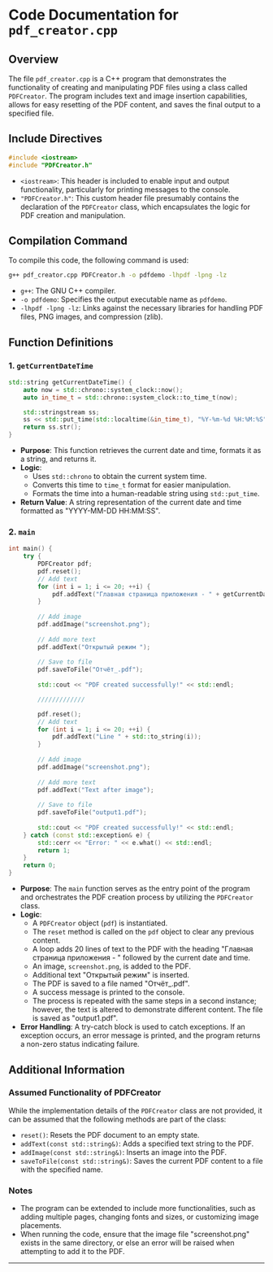 # Code Documentation for `pdf_creator.cpp`

## Overview
The file `pdf_creator.cpp` is a C++ program that demonstrates the functionality of creating and manipulating PDF files using a class called `PDFCreator`. The program includes text and image insertion capabilities, allows for easy resetting of the PDF content, and saves the final output to a specified file. 

## Include Directives
```cpp
#include <iostream>
#include "PDFCreator.h"
```
- `<iostream>`: This header is included to enable input and output functionality, particularly for printing messages to the console.
- `"PDFCreator.h"`: This custom header file presumably contains the declaration of the `PDFCreator` class, which encapsulates the logic for PDF creation and manipulation.

## Compilation Command
To compile this code, the following command is used:
```bash
g++ pdf_creator.cpp PDFCreator.h -o pdfdemo -lhpdf -lpng -lz
```
- `g++`: The GNU C++ compiler.
- `-o pdfdemo`: Specifies the output executable name as `pdfdemo`.
- `-lhpdf -lpng -lz`: Links against the necessary libraries for handling PDF files, PNG images, and compression (zlib).

## Function Definitions

### 1. `getCurrentDateTime`
```cpp
std::string getCurrentDateTime() {
    auto now = std::chrono::system_clock::now();
    auto in_time_t = std::chrono::system_clock::to_time_t(now);

    std::stringstream ss;
    ss << std::put_time(std::localtime(&in_time_t), "%Y-%m-%d %H:%M:%S");
    return ss.str();
}
```
- **Purpose**: This function retrieves the current date and time, formats it as a string, and returns it.
- **Logic**:
  - Uses `std::chrono` to obtain the current system time.
  - Converts this time to `time_t` format for easier manipulation.
  - Formats the time into a human-readable string using `std::put_time`.
- **Return Value**: A string representation of the current date and time formatted as "YYYY-MM-DD HH:MM:SS".

### 2. `main`
```cpp
int main() {
    try {
        PDFCreator pdf;  
        pdf.reset();
        // Add text
        for (int i = 1; i <= 20; ++i) {
            pdf.addText("Главная страница приложения - " + getCurrentDateTime());
        }
        
        // Add image
        pdf.addImage("screenshot.png");
        
        // Add more text
        pdf.addText("Oткрытый режим ");
        
        // Save to file
        pdf.saveToFile("Отчёт_.pdf");
        
        std::cout << "PDF created successfully!" << std::endl;

        /////////////

        pdf.reset();
        // Add text
        for (int i = 1; i <= 20; ++i) {
            pdf.addText("Line " + std::to_string(i));
        }
        
        // Add image
        pdf.addImage("screenshot.png");
        
        // Add more text
        pdf.addText("Text after image");
        
        // Save to file
        pdf.saveToFile("output1.pdf");
        
        std::cout << "PDF created successfully!" << std::endl;
    } catch (const std::exception& e) {
        std::cerr << "Error: " << e.what() << std::endl;
        return 1;
    }
    return 0;
}
```
- **Purpose**: The `main` function serves as the entry point of the program and orchestrates the PDF creation process by utilizing the `PDFCreator` class.
- **Logic**:
  - A `PDFCreator` object (`pdf`) is instantiated.
  - The `reset` method is called on the `pdf` object to clear any previous content.
  - A loop adds 20 lines of text to the PDF with the heading "Главная страница приложения - " followed by the current date and time.
  - An image, `screenshot.png`, is added to the PDF.
  - Additional text "Oткрытый режим" is inserted.
  - The PDF is saved to a file named "Отчёт_.pdf".
  - A success message is printed to the console.
  - The process is repeated with the same steps in a second instance; however, the text is altered to demonstrate different content. The file is saved as "output1.pdf".
- **Error Handling**: A try-catch block is used to catch exceptions. If an exception occurs, an error message is printed, and the program returns a non-zero status indicating failure.

## Additional Information
### Assumed Functionality of PDFCreator
While the implementation details of the `PDFCreator` class are not provided, it can be assumed that the following methods are part of the class:
- `reset()`: Resets the PDF document to an empty state.
- `addText(const std::string&)`: Adds a specified text string to the PDF.
- `addImage(const std::string&)`: Inserts an image into the PDF.
- `saveToFile(const std::string&)`: Saves the current PDF content to a file with the specified name.

### Notes
- The program can be extended to include more functionalities, such as adding multiple pages, changing fonts and sizes, or customizing image placements.
- When running the code, ensure that the image file "screenshot.png" exists in the same directory, or else an error will be raised when attempting to add it to the PDF.

---